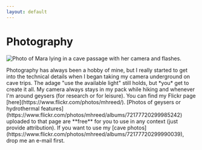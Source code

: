 ```yaml
---
layout: default
---
```


# Photography
![Photo of Mara lying in a cave passage with her camera and flashes.](geyserite.github.io/assets/img/cavephoto.jpg)
<p></p>
Photography has always been a hobby of mine, but I really started to get into the technical details when I began taking my camera underground on cave trips. The adage "use the available light" still holds, but *you* get to create it all. My camera always stays in my pack while hiking and whenever I'm around geysers (for research or for leisure).
You can find my Flickr page [here](https://www.flickr.com/photos/mhreed/). [Photos of geysers or hydrothermal features](https://www.flickr.com/photos/mhreed/albums/72177720299985242) uploaded to that page are **free** for you to use in any context (just provide attribution). If you want to use my [cave photos](https://www.flickr.com/photos/mhreed/albums/72177720299990039), drop me an e-mail first.
